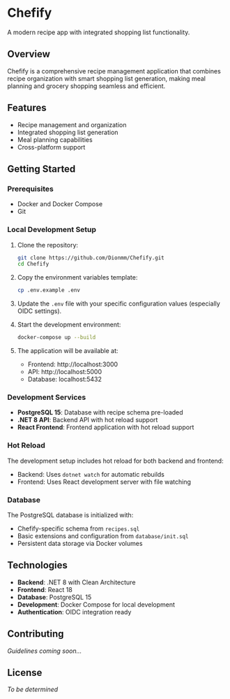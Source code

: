 # Chefify

A modern recipe app with integrated shopping list functionality.

## Overview

Chefify is a comprehensive recipe management application that combines recipe organization with smart shopping list generation, making meal planning and grocery shopping seamless and efficient.

## Features

- Recipe management and organization
- Integrated shopping list generation
- Meal planning capabilities
- Cross-platform support

## Getting Started

### Prerequisites

- Docker and Docker Compose
- Git

### Local Development Setup

1. Clone the repository:
   ```bash
   git clone https://github.com/Dionmm/Chefify.git
   cd Chefify
   ```

2. Copy the environment variables template:
   ```bash
   cp .env.example .env
   ```

3. Update the `.env` file with your specific configuration values (especially OIDC settings).

4. Start the development environment:
   ```bash
   docker-compose up --build
   ```

5. The application will be available at:
   - Frontend: http://localhost:3000
   - API: http://localhost:5000
   - Database: localhost:5432

### Development Services

- **PostgreSQL 15**: Database with recipe schema pre-loaded
- **.NET 8 API**: Backend API with hot reload support
- **React Frontend**: Frontend application with hot reload support

### Hot Reload

The development setup includes hot reload for both backend and frontend:
- Backend: Uses `dotnet watch` for automatic rebuilds
- Frontend: Uses React development server with file watching

### Database

The PostgreSQL database is initialized with:
- Chefify-specific schema from `recipes.sql`
- Basic extensions and configuration from `database/init.sql`
- Persistent data storage via Docker volumes

## Technologies

- **Backend**: .NET 8 with Clean Architecture
- **Frontend**: React 18
- **Database**: PostgreSQL 15
- **Development**: Docker Compose for local development
- **Authentication**: OIDC integration ready

## Contributing

*Guidelines coming soon...*

## License

*To be determined*